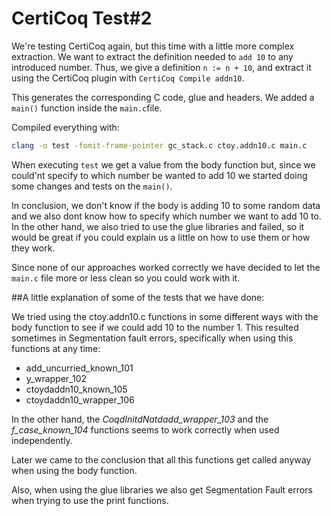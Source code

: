 # CertiCoq Test#2

We're testing CertiCoq again, but this time with a little more complex extraction.
We want to extract the definition needed to ```add 10``` to any introduced number. Thus, we give a definition ```n := n + 10```, and extract it using the CertiCoq plugin with ```CertiCoq Compile addn10```.

This generates the corresponding C code, glue and headers. We added a ```main()``` function inside the ```main.c```file.

Compiled everything with:

```bash
clang -o test -fomit-frame-pointer gc_stack.c ctoy.addn10.c main.c
```

When executing ```test``` we get a value from the body function but, since we could'nt specify to which number be wanted to add 10 we started doing some changes and tests on the ```main()```.

In conclusion, we don't know if the body is adding 10 to some random data and we also dont know how to specify which number we want to add 10 to. In the other hand, we also tried to use the glue libraries and failed, so it would be great if you could explain us a little on how to use them or how they work.

Since none of our approaches worked correctly we have decided to let the ```main.c``` file more or less clean so you could work with it.

##A little explanation of some of the tests that we have done:

We tried using the ctoy.addn10.c functions in some different ways with the body function to see if we could add 10 to the number 1. This resulted sometimes in Segmentation fault errors, specifically when using this functions at any time:

- add_uncurried_known_101
- y_wrapper_102
- ctoydaddn10_known_105
- ctoydaddn10_wrapper_106

In the other hand, the _CoqdInitdNatdadd_wrapper_103_ and the _f_case_known_104_ functions seems to work correctly when used independently.

Later we came to the conclusion that all this functions get called anyway when using the body function.

Also, when using the glue libraries we also get Segmentation Fault errors when trying to use the print functions.
